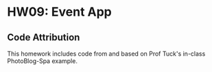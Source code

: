 # HW09: Event App

## Code Attribution

This homework includes code from and based on Prof Tuck's in-class PhotoBlog-Spa example.
